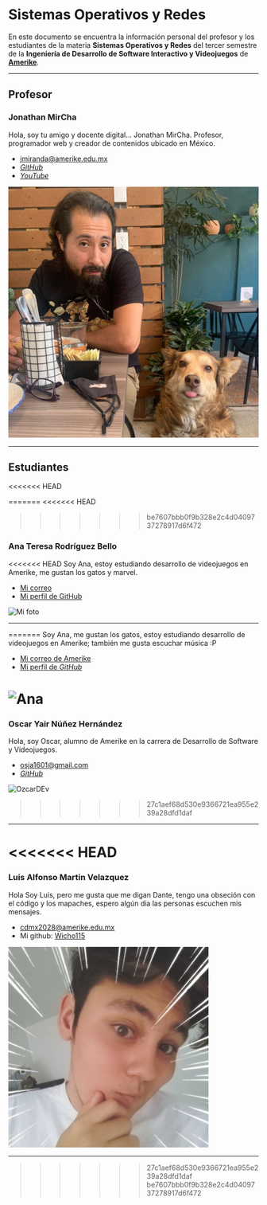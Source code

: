 # Sistemas Operativos y Redes

En este documento se encuentra la información personal del profesor y los estudiantes de la materia **Sistemas Operativos y Redes** del tercer semestre de la **Ingeniería de Desarrollo de Software Interactivo y Videojuegos** de **[Amerike](https://amerike.edu.mx/ingenieria-en-desarrollo-de-software-interactivo-y-videojuegos/)**.

---

## Profesor

### Jonathan MirCha

Hola, soy tu amigo y docente digital... Jonathan MirCha.
Profesor, programador web y creador de contenidos ubicado en México.

- [jmiranda@amerike.edu.mx](jmiranda@amerike.edu.mx)
- [_GitHub_](https://github.com)
- [_YouTube_](https://youtube.com/jonmircha)

![Jonathan MirCha](img/jonmircha-hola.jpg)

---

## Estudiantes


<<<<<<< HEAD

































































































































































































=======
<<<<<<< HEAD
>>>>>>> be7607bbb0f9b328e2c4d0409737278917d6f472


















































































### Ana Teresa Rodríguez Bello

<<<<<<< HEAD
Soy Ana, estoy estudiando desarrollo de videojuegos en Amerike, me gustan los gatos  y marvel. 

- [Mi correo](cdmx2111@amerike.edu.mx)
- [Mi perfil de GitHub](https://github.com/AnaRB29)

![Mi foto](https://media.discordapp.net/attachments/1022527573013565571/1022527602616967230/IMG_20220922_101825.jpg?width=921&height=630)

---
=======
Soy Ana, me gustan los gatos, estoy estudiando desarrollo de videojuegos en Amerike; también me gusta escuchar música :P

- [Mi correo de Amerike](cdmx2111@amerike.edu.mx)
- [Mi perfil de _GitHub_](https://github.com/AnaRB29)

![Ana](https://media.discordapp.net/attachments/1022527573013565571/1022527602616967230/IMG_20220922_101825.jpg?width=750&height=513)
=======
### Oscar Yair Núñez Hernández

Hola, soy Oscar, alumno de Amerike en la carrera de Desarrollo de Software y Videojuegos.

- [osja1601@gmail.com](osja1601@gmail.com)
- [_GitHub_](https://github.com/OzcarDev)

![OzcarDEv](https://scontent.fmex1-5.fna.fbcdn.net/v/t39.30808-6/300959779_1252390975580855_3657386256869200139_n.jpg?_nc_cat=103&ccb=1-7&_nc_sid=09cbfe&_nc_ohc=pd8eOstm_00AX_GpmCJ&tn=uaTguGwo22WX-CA2&_nc_ht=scontent.fmex1-5.fna&oh=00_AT-kyuFnuDYPRoBdslB_GUvDBOOYz-WzGhkul_w8JErgIQ&oe=6330D2B9)
>>>>>>> 27c1aef68d530e9366721ea955e239a28dfd1daf

---








<<<<<<< HEAD
=======




















































































### Luis Alfonso Martin Velazquez

Hola Soy Luis, pero me gusta que me digan Dante, tengo una obseción con el código y los mapaches, espero algún dia las personas escuchen mis mensajes.

- [cdmx2028@amerike.edu.mx](cdmx2028@amerike.edu.mx)
- Mi github: [Wicho115](https://github.com/Wicho115)

![Luis Alfonso](./img/foto-Dante.png)

---

>>>>>>> 27c1aef68d530e9366721ea955e239a28dfd1daf
>>>>>>> be7607bbb0f9b328e2c4d0409737278917d6f472
